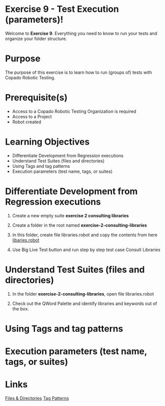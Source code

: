 # Exercise 9 - Test Execution (parameters)!

Welcome to **Exercise 9**. Everything you need to know to run your tests and organize your folder structure.

# Purpose

The purpose of this exercise is to learn how to run (groups of) tests with Copado Robotic Testing.

# Prerequisite(s)

- Access to a Copado Robotic Testing Organization is required
- Access to a Project
- Robot created

# Learning Objectives

- Differentiate Development from Regression executions
- Understand Test Suites (files and directories)
- Using Tags and tag patterns
- Execution parameters (test name, tags, or suites)

# Differentiate Development from Regression executions

1. Create a new empty suite **exercise 2 consulting libraries**

2. Create a folder in the root named **exercise-2-consulting-libraries**

3. In this folder, create file libraries.robot and copy the contents from here [libaries.robot](https://bitbucket.org/copado-robotic-testing/training-exercises/raw/582f5c6ce20adf223d58b2f12f3b97073e7f93c0/exercise-2-consulting-libraries/libraries.robot)

4. Use Big Live Test button and run step by step test case Consult Libraries

# Understand Test Suites (files and directories)

1. In the folder **exercise-2-consulting-libraries**, open file libraries.robot

2. Check out the QWord Palette and identify libraries and keywords out of the box.

# Using Tags and tag patterns

# Execution parameters (test name, tags, or suites)

# Links
[Files & Directories](https://robotframework.org/robotframework/latest/RobotFrameworkUserGuide.html#files-and-directories)
[Tag Patterns](https://robotframework.org/robotframework/latest/RobotFrameworkUserGuide.html#tag-patterns)